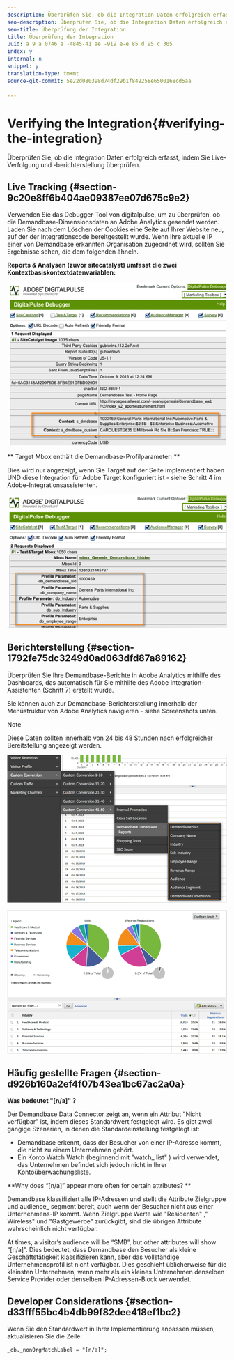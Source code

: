 ```yaml
---
description: Überprüfen Sie, ob die Integration Daten erfolgreich erfasst, indem Sie Live-Verfolgung und -berichterstellung überprüfen.
seo-description: Überprüfen Sie, ob die Integration Daten erfolgreich erfasst, indem Sie Live-Verfolgung und -berichterstellung überprüfen.
seo-title: Überprüfung der Integration
title: Überprüfung der Integration
uuid: a 9 a 0746 a -4845-41 ae -919 e-e 85 d 95 c 305
index: y
internal: n
snippet: y
translation-type: tm+mt
source-git-commit: 5e22d080398d74df29b1f849258e6500168cd5aa

---
```



# Verifying the Integration{#verifying-the-integration}

Überprüfen Sie, ob die Integration Daten erfolgreich erfasst, indem Sie Live-Verfolgung und -berichterstellung überprüfen.

## Live Tracking {#section-9c20e8ff6b404ae09387ee07d675c9e2}

Verwenden Sie das Debugger-Tool von digitalpulse, um zu überprüfen, ob die Demandbase-Dimensionsdaten an Adobe Analytics gesendet werden. Laden Sie nach dem Löschen der Cookies eine Seite auf Ihrer Website neu, auf der der Integrationscode bereitgestellt wurde. Wenn Ihre aktuelle IP einer von Demandbase erkannten Organisation zugeordnet wird, sollten Sie Ergebnisse sehen, die dem folgenden ähneln.

**Reports &amp; Analysen (zuvor sitecatalyst) umfasst die zwei Kontextbasiskontextdatenvariablen:**

![](assets/debugger1.png)

** Target Mbox enthält die Demandbase-Profilparameter: **

Dies wird nur angezeigt, wenn Sie Target auf der Seite implementiert haben UND diese Integration für Adobe Target konfiguriert ist - siehe Schritt 4 im Adobe-Integrationsassistenten.

![](assets/debugger2.png)

## Berichterstellung {#section-1792fe75dc3249d0ad063dfd87a89162}

Überprüfen Sie Ihre Demandbase-Berichte in Adobe Analytics mithilfe des Dashboards, das automatisch für Sie mithilfe des Adobe Integration-Assistenten (Schritt 7) erstellt wurde.

Sie können auch zur Demandbase-Berichterstellung innerhalb der Menüstruktur von Adobe Analytics navigieren - siehe Screenshots unten.

>[!NOTE]
>
>Diese Daten sollten innerhalb von 24 bis 48 Stunden nach erfolgreicher Bereitstellung angezeigt werden.

![](assets/reporting1.png)

![](assets/reporting2.png)

## Häufig gestellte Fragen {#section-d926b160a2ef4f07b43ea1bc67ac2a0a}

**Was bedeutet "[n/a]" ?**

Der Demandbase Data Connector zeigt an, wenn ein Attribut "Nicht verfügbar" ist, indem dieses Standardwert festgelegt wird. Es gibt zwei gängige Szenarien, in denen die Standardeinstellung festgelegt ist:

* Demandbase erkennt, dass der Besucher von einer IP-Adresse kommt, die nicht zu einem Unternehmen gehört.
* Ein Konto Watch Watch (beginnend mit "watch_ list" ) wird verwendet, das Unternehmen befindet sich jedoch nicht in Ihrer Kontoüberwachungsliste.

**Why does “[n/a]” appear more often for certain attributes? **

Demandbase klassifiziert alle IP-Adressen und stellt die Attribute Zielgruppe und audience_ segment bereit, auch wenn der Besucher nicht aus einer Unternehmens-IP kommt. Wenn Zielgruppe Werte wie "Residenten" ," Wireless" und "Gastgewerbe" zurückgibt, sind die übrigen Attribute wahrscheinlich nicht verfügbar.

At times, a visitor’s audience will be “SMB”, but other attributes will show “[n/a]”. Dies bedeutet, dass Demandbase den Besucher als kleine Geschäftstätigkeit klassifizieren kann, aber das vollständige Unternehmensprofil ist nicht verfügbar. Dies geschieht üblicherweise für die kleinsten Unternehmen, wenn mehr als ein kleines Unternehmen denselben Service Provider oder denselben IP-Adressen-Block verwendet.

## Developer Considerations {#section-d33fff55bc4b4db99f82dee418ef1bc2}

Wenn Sie den Standardwert in Ihrer Implementierung anpassen müssen, aktualisieren Sie die Zeile:

```
_db._nonOrgMatchLabel = "[n/a]";
```

